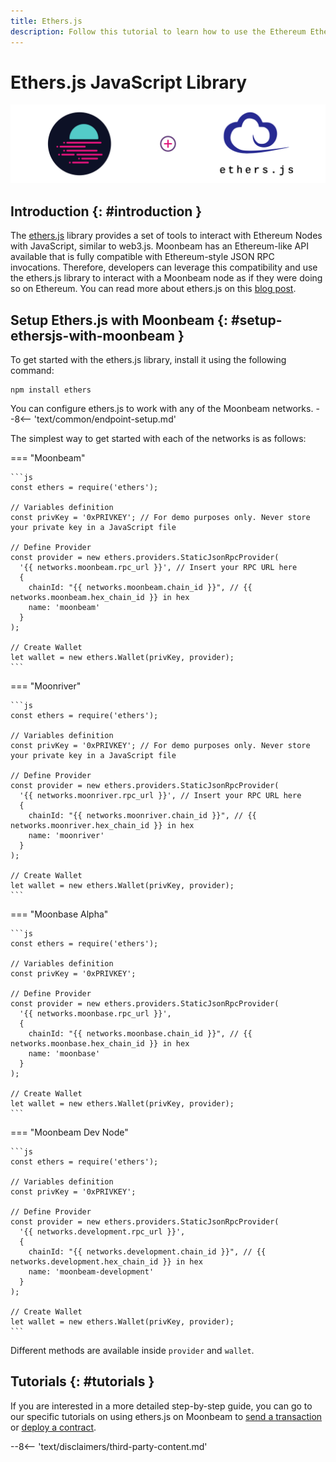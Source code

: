 ```yaml
---
title: Ethers.js
description: Follow this tutorial to learn how to use the Ethereum EtherJS Library to deploy Solidity smart contracts to Moonbeam.
---
```

# Ethers.js JavaScript Library

![Intro diagram](/images/builders/tools/eth-libraries/ethersjs-banner.png)

## Introduction {: #introduction } 

The [ethers.js](https://docs.ethers.io/) library provides a set of tools to interact with Ethereum Nodes with JavaScript, similar to web3.js. Moonbeam has an Ethereum-like API available that is fully compatible with Ethereum-style JSON RPC invocations. Therefore, developers can leverage this compatibility and use the ethers.js library to interact with a Moonbeam node as if they were doing so on Ethereum. You can read more about ethers.js on this [blog post](https://medium.com/l4-media/announcing-ethers-js-a-web3-alternative-6f134fdd06f3).

## Setup Ethers.js with Moonbeam {: #setup-ethersjs-with-moonbeam } 

To get started with the ethers.js library, install it using the following command:

```
npm install ethers
```

You can configure ethers.js to work with any of the Moonbeam networks.
--8<-- 'text/common/endpoint-setup.md'

The simplest way to get started with each of the networks is as follows:

=== "Moonbeam"

    ```js
    const ethers = require('ethers');

    // Variables definition
    const privKey = '0xPRIVKEY'; // For demo purposes only. Never store your private key in a JavaScript file

    // Define Provider
    const provider = new ethers.providers.StaticJsonRpcProvider(
      '{{ networks.moonbeam.rpc_url }}', // Insert your RPC URL here
      {
        chainId: "{{ networks.moonbeam.chain_id }}", // {{ networks.moonbeam.hex_chain_id }} in hex
        name: 'moonbeam'
      }
    );

    // Create Wallet
    let wallet = new ethers.Wallet(privKey, provider);
    ```

=== "Moonriver"

    ```js
    const ethers = require('ethers');

    // Variables definition
    const privKey = '0xPRIVKEY'; // For demo purposes only. Never store your private key in a JavaScript file

    // Define Provider
    const provider = new ethers.providers.StaticJsonRpcProvider(
      '{{ networks.moonriver.rpc_url }}', // Insert your RPC URL here
      {
        chainId: "{{ networks.moonriver.chain_id }}", // {{ networks.moonriver.hex_chain_id }} in hex
        name: 'moonriver'
      }
    );

    // Create Wallet
    let wallet = new ethers.Wallet(privKey, provider);
    ```

=== "Moonbase Alpha"

    ```js
    const ethers = require('ethers');

    // Variables definition
    const privKey = '0xPRIVKEY';

    // Define Provider
    const provider = new ethers.providers.StaticJsonRpcProvider(
      '{{ networks.moonbase.rpc_url }}',
      {
        chainId: "{{ networks.moonbase.chain_id }}", // {{ networks.moonbase.hex_chain_id }} in hex
        name: 'moonbase'
      }
    );

    // Create Wallet
    let wallet = new ethers.Wallet(privKey, provider);
    ```

=== "Moonbeam Dev Node"

    ```js
    const ethers = require('ethers');

    // Variables definition
    const privKey = '0xPRIVKEY';

    // Define Provider
    const provider = new ethers.providers.StaticJsonRpcProvider(
      '{{ networks.development.rpc_url }}',
      {
        chainId: "{{ networks.development.chain_id }}", // {{ networks.development.hex_chain_id }} in hex
        name: 'moonbeam-development'
      }
    );

    // Create Wallet
    let wallet = new ethers.Wallet(privKey, provider);
    ```

Different methods are available inside `provider` and `wallet`. 

## Tutorials {: #tutorials } 

If you are interested in a more detailed step-by-step guide, you can go to our specific tutorials on using ethers.js on Moonbeam to [send a transaction](/builders/interact/eth-libraries/send-transaction/) or [deploy a contract](/builders/interact/eth-libraries/deploy-contract/).

--8<-- 'text/disclaimers/third-party-content.md'
